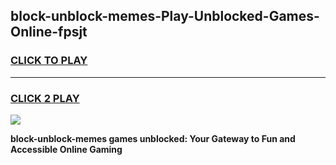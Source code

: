 
## block-unblock-memes-Play-Unblocked-Games-Online-fpsjt
<h3>
<a href="https://premium76.site?title=block-unblock-memes&ref=25A">CLICK TO PLAY</a></h3>
<hr>

<h3>
<a href="https://premium76.site?title=block-unblock-memes&ref=25A">CLICK 2 PLAY</a>
  
</h3>

<a href="https://premium76.site?title=block-unblock-memes&ref=25A"><img src="https://clearcache.store/games.png"></a>


**block-unblock-memes games unblocked: Your Gateway to Fun and Accessible Online Gaming**
